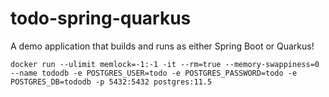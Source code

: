 # todo-spring-quarkus
A demo application that builds and runs as either Spring Boot or Quarkus!


```
docker run --ulimit memlock=-1:-1 -it --rm=true --memory-swappiness=0 --name tododb -e POSTGRES_USER=todo -e POSTGRES_PASSWORD=todo -e POSTGRES_DB=tododb -p 5432:5432 postgres:11.5
```